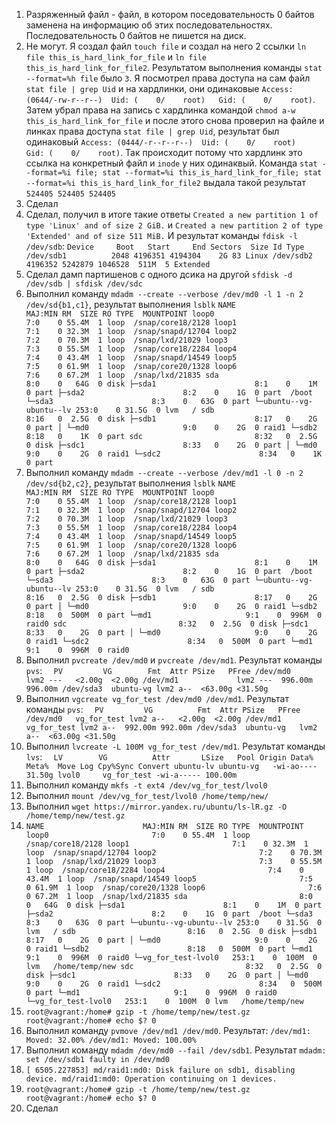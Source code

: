 1. Разряженный файл - файл, в котором поседовательность 0 байтов заменена на информацию об этих последовательностях. Последовательность 0 байтов не пишется на диск.
2. Не могут. Я создал файл `touch file` и создал на него 2 ссылки `ln file this_is_hard_link_for_file` и `ln file this_is_hard_link_for_file2`. Результатом выполнения команды `stat --format=%h file` было `3`. Я посмотрел права доступа на сам файл `stat file | grep Uid` и на хардлинки, они одинаковые `Access: (0644/-rw-r--r--)  Uid: (    0/    root)   Gid: (    0/    root)`. Затем убрал права на запись с хардлинка командой `chmod a-w this_is_hard_link_for_file` и после этого снова проверил на файле и линках права доступа `stat file | grep Uid`, результат был одинаковый `Access: (0444/-r--r--r--)  Uid: (    0/    root)   Gid: (    0/    root)`. Так происходит потому что хардлинк это ссылка на конкретный файл и `inode` у них одинаквый. Команда 
`stat --format=%i file; stat --format=%i this_is_hard_link_for_file; stat --format=%i this_is_hard_link_for_file2` 
выдала такой результат 
`524405
524405
524405`
3. Сделал
4. Сделал, получил в итоге такие ответы `Created a new partition 1 of type 'Linux' and of size 2 GiB.` и `Created a new partition 2 of type 'Extended' and of size 511 MiB.` И результат команды `fdisk -l /dev/sdb`: 
`Device     Boot   Start     End Sectors  Size Id Type
/dev/sdb1          2048 4196351 4194304    2G 83 Linux
/dev/sdb2       4196352 5242879 1046528  511M  5 Extended`
5. Сделал дамп партишенов с одного дсика на другой `sfdisk -d /dev/sdb | sfdisk /dev/sdc`
6. Выполнил команду `mdadm --create --verbose /dev/md0 -l 1 -n 2 /dev/sd{b1,c1}`, результат выполнения `lsblk`
`NAME                      MAJ:MIN RM  SIZE RO TYPE  MOUNTPOINT
loop0                       7:0    0 55.4M  1 loop  /snap/core18/2128
loop1                       7:1    0 32.3M  1 loop  /snap/snapd/12704
loop2                       7:2    0 70.3M  1 loop  /snap/lxd/21029
loop3                       7:3    0 55.5M  1 loop  /snap/core18/2284
loop4                       7:4    0 43.4M  1 loop  /snap/snapd/14549
loop5                       7:5    0 61.9M  1 loop  /snap/core20/1328
loop6                       7:6    0 67.2M  1 loop  /snap/lxd/21835
sda                         8:0    0   64G  0 disk
├─sda1                      8:1    0    1M  0 part
├─sda2                      8:2    0    1G  0 part  /boot
└─sda3                      8:3    0   63G  0 part
  └─ubuntu--vg-ubuntu--lv 253:0    0 31.5G  0 lvm   /
sdb                         8:16   0  2.5G  0 disk
├─sdb1                      8:17   0    2G  0 part
│ └─md0                     9:0    0    2G  0 raid1
└─sdb2                      8:18   0    1K  0 part
sdc                         8:32   0  2.5G  0 disk
├─sdc1                      8:33   0    2G  0 part
│ └─md0                     9:0    0    2G  0 raid1
└─sdc2                      8:34   0    1K  0 part`
7. Выполнил команду `mdadm --create --verbose /dev/md1 -l 0 -n 2 /dev/sd{b2,c2}`, результат выполнения `lsblk`
`NAME                      MAJ:MIN RM  SIZE RO TYPE  MOUNTPOINT
loop0                       7:0    0 55.4M  1 loop  /snap/core18/2128
loop1                       7:1    0 32.3M  1 loop  /snap/snapd/12704
loop2                       7:2    0 70.3M  1 loop  /snap/lxd/21029
loop3                       7:3    0 55.5M  1 loop  /snap/core18/2284
loop4                       7:4    0 43.4M  1 loop  /snap/snapd/14549
loop5                       7:5    0 61.9M  1 loop  /snap/core20/1328
loop6                       7:6    0 67.2M  1 loop  /snap/lxd/21835
sda                         8:0    0   64G  0 disk
├─sda1                      8:1    0    1M  0 part
├─sda2                      8:2    0    1G  0 part  /boot
└─sda3                      8:3    0   63G  0 part
  └─ubuntu--vg-ubuntu--lv 253:0    0 31.5G  0 lvm   /
sdb                         8:16   0  2.5G  0 disk
├─sdb1                      8:17   0    2G  0 part
│ └─md0                     9:0    0    2G  0 raid1
└─sdb2                      8:18   0  500M  0 part
  └─md1                     9:1    0  996M  0 raid0
sdc                         8:32   0  2.5G  0 disk
├─sdc1                      8:33   0    2G  0 part
│ └─md0                     9:0    0    2G  0 raid1
└─sdc2                      8:34   0  500M  0 part
  └─md1                     9:1    0  996M  0 raid0`
8. Выполнил `pvcreate /dev/md0` и `pvcreate /dev/md1`. Результат команды `pvs`:
`  PV         VG        Fmt  Attr PSize   PFree
  /dev/md0             lvm2 ---   <2.00g  <2.00g
  /dev/md1             lvm2 ---  996.00m 996.00m
  /dev/sda3  ubuntu-vg lvm2 a--  <63.00g <31.50g`
9. Выполнил `vgcreate vg_for_test /dev/md0 /dev/md1`. Результат команды `pvs`:
`  PV         VG          Fmt  Attr PSize   PFree
  /dev/md0   vg_for_test lvm2 a--   <2.00g  <2.00g
  /dev/md1   vg_for_test lvm2 a--  992.00m 992.00m
  /dev/sda3  ubuntu-vg   lvm2 a--  <63.00g <31.50g`
10. Выполнил `lvcreate -L 100M vg_for_test /dev/md1`. Результат команды `lvs`:
`  LV        VG          Attr       LSize   Pool Origin Data%  Meta%  Move Log Cpy%Sync Convert
  ubuntu-lv ubuntu-vg   -wi-ao----  31.50g
  lvol0     vg_for_test -wi-a----- 100.00m`
11. Выполнил команду `mkfs -t ext4 /dev/vg_for_test/lvol0`
12. Выполнил `mount /dev/vg_for_test/lvol0 /home/temp/new/`
13. Выполнил `wget https://mirror.yandex.ru/ubuntu/ls-lR.gz -O /home/temp/new/test.gz`
14. `NAME                      MAJ:MIN RM  SIZE RO TYPE  MOUNTPOINT
loop0                       7:0    0 55.4M  1 loop  /snap/core18/2128
loop1                       7:1    0 32.3M  1 loop  /snap/snapd/12704
loop2                       7:2    0 70.3M  1 loop  /snap/lxd/21029
loop3                       7:3    0 55.5M  1 loop  /snap/core18/2284
loop4                       7:4    0 43.4M  1 loop  /snap/snapd/14549
loop5                       7:5    0 61.9M  1 loop  /snap/core20/1328
loop6                       7:6    0 67.2M  1 loop  /snap/lxd/21835
sda                         8:0    0   64G  0 disk
├─sda1                      8:1    0    1M  0 part
├─sda2                      8:2    0    1G  0 part  /boot
└─sda3                      8:3    0   63G  0 part
  └─ubuntu--vg-ubuntu--lv 253:0    0 31.5G  0 lvm   /
sdb                         8:16   0  2.5G  0 disk
├─sdb1                      8:17   0    2G  0 part
│ └─md0                     9:0    0    2G  0 raid1
└─sdb2                      8:18   0  500M  0 part
  └─md1                     9:1    0  996M  0 raid0
    └─vg_for_test-lvol0   253:1    0  100M  0 lvm   /home/temp/new
sdc                         8:32   0  2.5G  0 disk
├─sdc1                      8:33   0    2G  0 part
│ └─md0                     9:0    0    2G  0 raid1
└─sdc2                      8:34   0  500M  0 part
  └─md1                     9:1    0  996M  0 raid0
    └─vg_for_test-lvol0   253:1    0  100M  0 lvm   /home/temp/new`
15. `root@vagrant:/home# gzip -t /home/temp/new/test.gz
root@vagrant:/home# echo $?
0`
16. Выполнил команду `pvmove /dev/md1 /dev/md0`. Результат:
  `/dev/md1: Moved: 32.00%
  /dev/md1: Moved: 100.00%`
17. Выполнил команду `mdadm /dev/md0 --fail /dev/sdb1`. Результат
`mdadm: set /dev/sdb1 faulty in /dev/md0`
18. `[ 6505.227853] md/raid1:md0: Disk failure on sdb1, disabling device.
               md/raid1:md0: Operation continuing on 1 devices.`
19. `root@vagrant:/home# gzip -t /home/temp/new/test.gz
root@vagrant:/home# echo $?
0`
20. Сделал